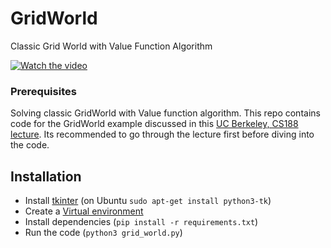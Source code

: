 # GridWorld

Classic Grid World with Value Function Algorithm

[![Watch the video](https://img.youtube.com/vi/epMfdTYatX0/default.jpg)](https://youtu.be/epMfdTYatX0)

### Prerequisites

Solving classic GridWorld with Value function algorithm. This repo contains code for the GridWorld example discussed
in this [UC Berkeley, CS188 lecture](https://youtu.be/ifma8G7LegE?t=3121). Its recommended to go through the lecture
first before diving into the code.

## Installation

* Install [tkinter](https://docs.python.org/3/library/tkinter.html) (on Ubuntu `sudo apt-get install python3-tk`)
* Create a [Virtual environment](https://virtualenv.pypa.io/en/latest/)
* Install dependencies (`pip install -r requirements.txt`)
* Run the code (`python3 grid_world.py`)
